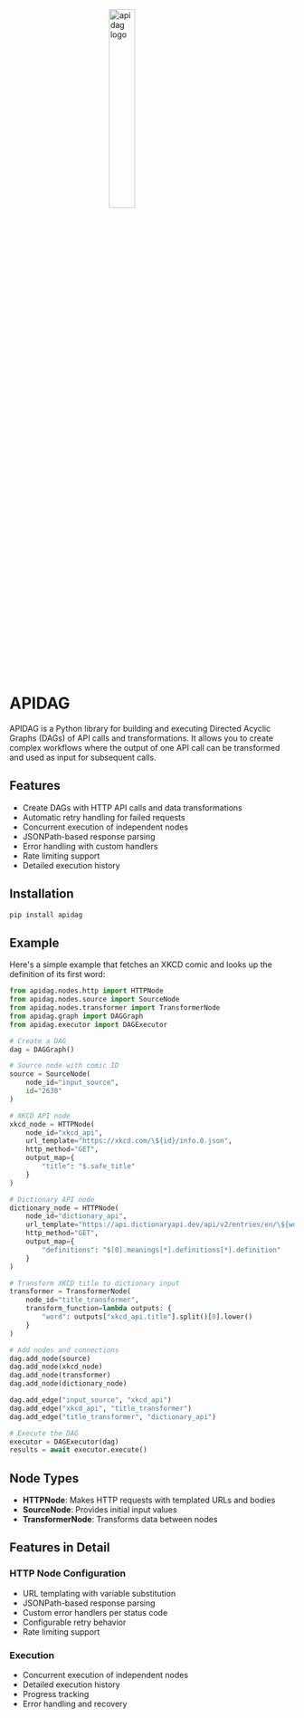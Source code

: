 <img style="display: block; margin-left: auto; margin-right: auto; width: 30%;" src="img/apidag.png" alt="apidag logo" />

# APIDAG

APIDAG is a Python library for building and executing Directed Acyclic Graphs (DAGs) of API calls and transformations. It allows you to create complex workflows where the output of one API call can be transformed and used as input for subsequent calls.

## Features

- Create DAGs with HTTP API calls and data transformations
- Automatic retry handling for failed requests
- Concurrent execution of independent nodes
- JSONPath-based response parsing
- Error handling with custom handlers
- Rate limiting support
- Detailed execution history

## Installation

```bash
pip install apidag
```

## Example

Here's a simple example that fetches an XKCD comic and looks up the definition of its first word:

```python
from apidag.nodes.http import HTTPNode
from apidag.nodes.source import SourceNode
from apidag.nodes.transformer import TransformerNode
from apidag.graph import DAGGraph
from apidag.executor import DAGExecutor

# Create a DAG
dag = DAGGraph()

# Source node with comic ID
source = SourceNode(
    node_id="input_source",
    id="2630"
)

# XKCD API node
xkcd_node = HTTPNode(
    node_id="xkcd_api",
    url_template="https://xkcd.com/\${id}/info.0.json",
    http_method="GET",
    output_map={
        "title": "$.safe_title"
    }
)

# Dictionary API node
dictionary_node = HTTPNode(
    node_id="dictionary_api",
    url_template="https://api.dictionaryapi.dev/api/v2/entries/en/\${word}",
    http_method="GET",
    output_map={
        "definitions": "$[0].meanings[*].definitions[*].definition"
    }
)

# Transform XKCD title to dictionary input
transformer = TransformerNode(
    node_id="title_transformer",
    transform_function=lambda outputs: {
        "word": outputs["xkcd_api.title"].split()[0].lower()
    }
)

# Add nodes and connections
dag.add_node(source)
dag.add_node(xkcd_node)
dag.add_node(transformer)
dag.add_node(dictionary_node)

dag.add_edge("input_source", "xkcd_api")
dag.add_edge("xkcd_api", "title_transformer")
dag.add_edge("title_transformer", "dictionary_api")

# Execute the DAG
executor = DAGExecutor(dag)
results = await executor.execute()
```

## Node Types

- **HTTPNode**: Makes HTTP requests with templated URLs and bodies
- **SourceNode**: Provides initial input values
- **TransformerNode**: Transforms data between nodes

## Features in Detail

### HTTP Node Configuration
- URL templating with variable substitution
- JSONPath-based response parsing
- Custom error handlers per status code
- Configurable retry behavior
- Rate limiting support

### Execution
- Concurrent execution of independent nodes
- Detailed execution history
- Progress tracking
- Error handling and recovery
